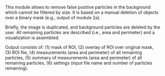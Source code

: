 This module allows to remove false positive particles in the background which cannot be filtered by size. It is based on a manual deletion of objects over a binary mask (e.g., output of module 2a).

Briefly, the image is duplicated, and background particles are deleted by the user. All remaining particles are described (i.e., area and perimeter) and a visualization is assembled.

Output consists of: (1) mask of ROI, (2) overlay of ROI over original mask, (3) ROI file, (4) measurements (area and perimeter) of all remaining particles, (5) summary of measurements (area and perimeter) of all remaining particles, (6) settings (input file name and number of particles remaining).

